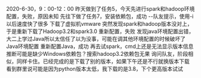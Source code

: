 2020-6-30，9：00-12：00
昨天做到了任务5，今天先进行spark和hadoop环境配置，失败，原因未知
先往下做了任务7，安装依赖包，成功
   --队友提示，使用-i以后速度快了很多
下载了虚拟机vmware
突然发现spark和hadoop版本没对上，于是重新下载了Hadoop3.2和spark3.0
重新配置，失败
发现java环境配置出错，大二上学过Java所以太信任了以为没事，可能在调其他环境配置的时候破坏了Java环境配置
重新配置Java，成功
再去试spark，cmd上还是无法显示版本信息
推断可能是缺少Windows依赖包？搜索hadoop3.2依赖包无果
询问队友，阶段相似，同样卡住。已经完成的是下载了别的版本，如果下午还是不行就换版本下载
看到群里说可能是因为python版本太低，我下载的是3.8，下个更高版本试试

